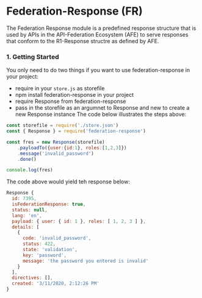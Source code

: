 # Federation-Response (FR)
The Federation Response module is a predefined response structure that is used by APIs in the API-Federation Ecosystem (AFE) to serve responses that conform to the R1-Response structre as defined by AFE.

### 1. Getting Started
You only need to do two things if you want to use federation-response in your project:
- require in your <code>store.js</code> as storefile
- npm install federation-response in your project
- require Response from federation-response
- pass in the storefile as an argumnet to Response and new to create a new Response instance
The code below illustrates the steps above:
```js
const storefile = require('./store.json')
const { Response } = require('federation-response')

const fres = new Response(storefile)
    .payloadTo({user:{id:1}, roles:[1,2,3]})
    .message('invalid_password')
    .done()

console.log(fres)
```
The code above would yield teh response below:
```js
Response {
  id: 7395,
  isFederationResponse: true,
  status: null,
  lang: 'en',
  payload: { user: { id: 1 }, roles: [ 1, 2, 3 ] },
  details: [
    {
      code: 'invalid_password',
      status: 422,
      state: 'validation',
      key: 'password',
      message: 'the password you entered is invalid'
    }
  ],
  directives: [],
  created: '3/11/2020, 2:12:26 PM'
}
```